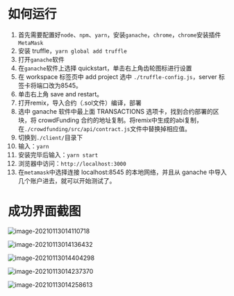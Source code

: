 # 如何运行

1. 首先需要配置好`node`、`npm`、`yarn`，安装`ganache`，`chrome`，`chrome`安装插件`MetaMask`
2. 安装 truffle，`yarn global add truffle`
3. 打开`ganache`软件
4. 在`ganache`软件上选择 quickstart，单击右上角齿轮图标进行设置
5. 在 workspace 标签页中 add project 选中 `./truffle-config.js`，server 标签卡将端口改为8545。
6. 单击右上角 save and restart。
7. 打开remix，导入合约（.sol文件）编译，部署
8. 选中 ganache 软件中最上面 TRANSACTIONS 选项卡，找到合约部署的区块，将 crowdFunding 合约的地址复制。将remix中生成的abi复制，在`./crowdfunding/src/api/contract.js`文件中替换掉相应值。
9. 切换到`./client/`目录下
10. 输入：`yarn`
11. 安装完毕后输入：`yarn start`
12. 浏览器中访问：`http://localhost:3000`
13. 在`metamask`中选择连接 localhost:8545 的本地网络，并且从 ganache 中导入几个账户进去，就可以开始测试了。

# 成功界面截图

![image-20210113014110718](/Users/niejunzhe/Documents/README.assets/image-20210113014110718.png)

![image-20210113014136432](/Users/niejunzhe/Documents/README.assets/image-20210113014136432.png)

![image-20210113014404298](/Users/niejunzhe/Documents/README.assets/image-20210113014404298.png)

![image-20210113014237370](/Users/niejunzhe/Documents/README.assets/image-20210113014237370.png)

![image-20210113014258613](/Users/niejunzhe/Documents/README.assets/image-20210113014258613.png)

